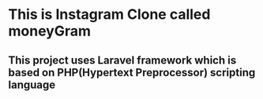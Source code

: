 # This is Instagram Clone called moneyGram 

## This project uses Laravel framework which is based on PHP(Hypertext Preprocessor) scripting language